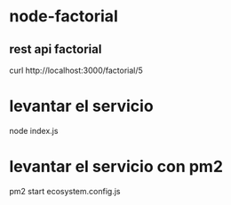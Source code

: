 # node-factorial
## rest api factorial

curl http://localhost:3000/factorial/5

# levantar el servicio 
node index.js

# levantar el servicio con pm2
pm2 start ecosystem.config.js

